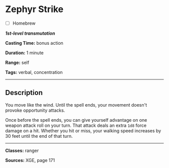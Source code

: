 # Zephyr Strike

- [ ] Homebrew

***1st-level transmutation***

**Casting Time:** bonus action

**Duration:** 1 minute

**Range:** self

**Tags:** verbal, concentration

---

## Description
You move like the wind.
Until the spell ends, your movement doesn't provoke opportunity attacks.

Once before the spell ends, you can give yourself advantage on one weapon attack roll on your turn.
That attack deals an extra `1d8` force damage on a hit.
Whether you hit or miss, your walking speed increases by 30 feet until the end of that turn.

---

**Classes:** ranger

**Sources:** XGE, page 171
